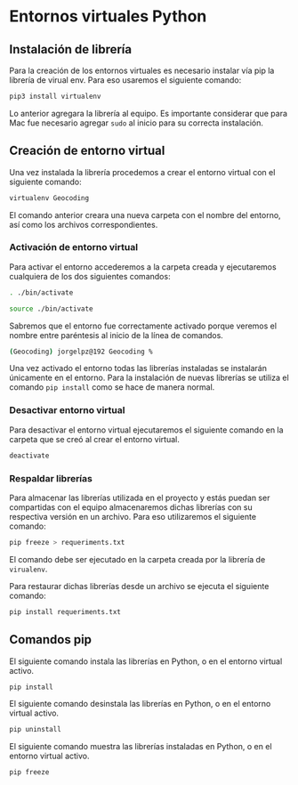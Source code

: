 # Entornos virtuales Python

## Instalación de librería

Para la creación de los entornos virtuales es necesario instalar vía pip la librería de virual env. Para eso usaremos el siguiente comando:

```sh
pip3 install virtualenv
```

Lo anterior agregara la librería al equipo. Es importante considerar que para Mac fue necesario agregar `sudo` al inicio para su correcta instalación.

## Creación de entorno virtual

Una vez instalada la librería procedemos a crear el entorno virtual con el siguiente comando:

```sh
virtualenv Geocoding
```

El comando anterior creara una nueva carpeta con el nombre del entorno, así como los archivos correspondientes.

### Activación de entorno virtual

Para activar el entorno accederemos a la carpeta creada y ejecutaremos cualquiera de los dos siguientes comandos:

```sh
. ./bin/activate 
```

```sh
source ./bin/activate 
```

Sabremos que el entorno fue correctamente activado porque veremos el nombre entre paréntesis al inicio de la línea de comandos.

```sh
(Geocoding) jorgelpz@192 Geocoding %   
```

Una vez activado el entorno todas las librerías instaladas se instalarán únicamente en el entorno. Para la instalación de nuevas librerías se utiliza el comando `pip install` como se hace de manera normal.

### Desactivar entorno virtual

Para desactivar el entorno virtual ejecutaremos el siguiente comando en la carpeta que se creó al crear el entorno virtual.

```sh
deactivate
```

### Respaldar librerías

Para almacenar las librerías utilizada en el proyecto y estás puedan ser compartidas con el equipo almacenaremos dichas librerías con su respectiva versión en un archivo. Para eso utilizaremos el siguiente comando:

```sh
pip freeze > requeriments.txt
```

El comando debe ser ejecutado en la carpeta creada por la librería de `virualenv`.

Para restaurar dichas librerías desde un archivo se ejecuta el siguiente comando:

```sh
pip install requeriments.txt
```

## Comandos pip

El siguiente comando instala las librerías en Python, o en el entorno virtual activo.

```sh
pip install  
```

El siguiente comando desinstala las librerías en Python, o en el entorno virtual activo.

```sh
pip uninstall  
```

El siguiente comando muestra las librerías instaladas en Python, o en el entorno virtual activo.

```sh
pip freeze  
```
